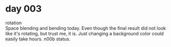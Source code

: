 # day 003
rotation<br>
Space blending and bending today. Even though the final result did not look like it's rotating, but trust me, it is. Just changing a background color could easily take hours. n00b status.